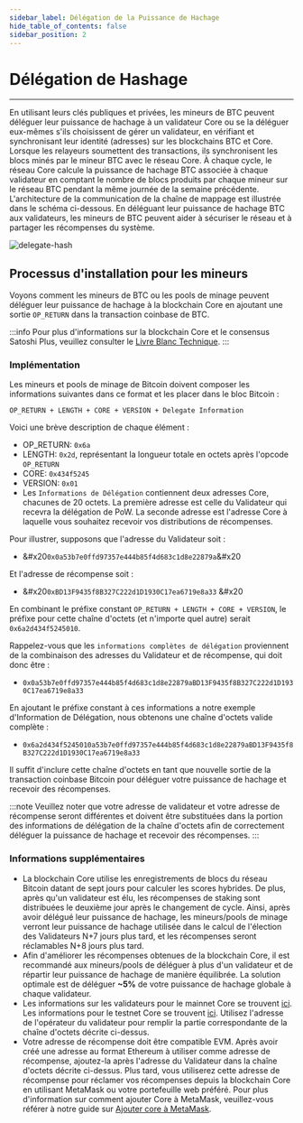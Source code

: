 ```yaml
---
sidebar_label: Délégation de la Puissance de Hachage
hide_table_of_contents: false
sidebar_position: 2
---
```


# Délégation de Hashage

---

En utilisant leurs clés publiques et privées, les mineurs de BTC peuvent déléguer leur puissance de hachage à un validateur Core ou se la déléguer eux-mêmes s'ils choisissent de gérer un validateur, en vérifiant et synchronisant leur identité (adresses) sur les blockchains BTC et Core. Lorsque les relayeurs soumettent des transactions, ils synchronisent les blocs minés par le mineur BTC avec le réseau Core. À chaque cycle, le réseau Core calcule la puissance de hachage BTC associée à chaque validateur en comptant le nombre de blocs produits par chaque mineur sur le réseau BTC pendant la même journée de la semaine précédente. L'architecture de la communication de la chaîne de mappage est illustrée dans le schéma ci-dessous. En déléguant leur puissance de hachage BTC aux validateurs, les mineurs de BTC peuvent aider à sécuriser le réseau et à partager les récompenses du système.

![delegate-hash](../../static/img/delegate/miner-power-relaying.png)

## Processus d'installation pour les mineurs

Voyons comment les mineurs de BTC ou les pools de minage peuvent déléguer leur puissance de hachage à la blockchain Core en ajoutant une sortie `OP_RETURN` dans la transaction coinbase de BTC.

:::info
Pour plus d'informations sur la blockchain Core et le consensus Satoshi Plus, veuillez consulter le [Livre Blanc Technique](https://whitepaper.coredao.org/).
:::

### Implémentation

Les mineurs et pools de minage de Bitcoin doivent composer les informations suivantes dans ce format et les placer dans le bloc Bitcoin :

`OP_RETURN + LENGTH + CORE + VERSION + Delegate Information`

Voici une brève description de chaque élément :

- OP\_RETURN: `0x6a`
- LENGTH: `0x2d`, représentant la longueur totale en octets après l'opcode `OP_RETURN`
- CORE: `0x434f5245`
- VERSION: `0x01`
- Les `Informations de Délégation` contiennent deux adresses Core, chacunes de 20 octets. La première adresse est celle du Validateur qui recevra la délégation de PoW. La seconde adresse est l'adresse Core à laquelle vous souhaitez recevoir vos distributions de récompenses.

Pour illustrer, supposons que l'adresse du Validateur soit :

- &#x20`0x0a53b7e0ffd97357e444b85f4d683c1d8e22879a`&#x20

Et l'adresse de récompense soit :

- &#x20`0xBD13F9435f8B327C222d1D1930C17ea6719e8a33` &#x20

En combinant le préfixe constant `OP_RETURN + LENGTH + CORE + VERSION`, le préfixe pour cette chaîne d'octets (et n'importe quel autre) serait `0x6a2d434f5245010`.

Rappelez-vous que les `informations complètes de délégation` proviennent de la combinaison des adresses du Validateur et de récompense, qui doit donc être :

- `0x0a53b7e0ffd97357e444b85f4d683c1d8e22879aBD13F9435f8B327C222d1D1930C17ea6719e8a33`

En ajoutant le préfixe constant à ces informations a notre exemple d'Information de Délégation, nous obtenons une chaîne d'octets valide complète :

- `0x6a2d434f5245010a53b7e0ffd97357e444b85f4d683c1d8e22879aBD13F9435f8B327C222d1D1930C17ea6719e8a33`

Il suffit d'inclure cette chaîne d'octets en tant que nouvelle sortie de la transaction coinbase Bitcoin pour déléguer votre puissance de hachage et recevoir des récompenses.

:::note
Veuillez noter que votre adresse de validateur et votre adresse de récompense seront différentes et doivent être substituées dans la portion des informations de délégation de la chaîne d'octets afin de correctement déléguer la puissance de hachage et recevoir des récompenses.
:::

### Informations supplémentaires

- La blockchain Core utilise les enregistrements de blocs du réseau Bitcoin datant de sept jours pour calculer les scores hybrides. De plus, après qu'un validateur est élu, les récompenses de staking sont distribuées le deuxième jour après le changement de cycle. Ainsi, après avoir délégué leur puissance de hachage, les mineurs/pools de minage verront leur puissance de hachage utilisée dans le calcul de l'élection des Validateurs N+7 jours plus tard, et les récompenses seront réclamables N+8 jours plus tard.
- Afin d'améliorer les récompenses obtenues de la blockchain Core, il est recommandé aux mineurs/pools de déléguer à plus d'un validateur et de répartir leur puissance de hachage de manière équilibrée. La solution optimale est de déléguer **\~5%** de votre puissance de hachage globale à chaque validateur.
- Les informations sur les validateurs pour le mainnet Core se trouvent [ici](https://stake.coredao.org/). Les informations pour le testnet Core se trouvent [ici](https://stake.test.btcs.network/). Utilisez l'adresse de l'opérateur du validateur pour remplir la partie correspondante de la chaîne d'octets décrite ci-dessus.
- Votre adresse de récompense doit être compatible EVM. Après avoir créé une adresse au format Ethereum à utiliser comme adresse de récompense, ajoutez-la après l'adresse du Validateur dans la chaîne d'octets décrite ci-dessus. Plus tard, vous utiliserez cette adresse de récompense pour réclamer vos récompenses depuis la blockchain Core en utilisant MetaMask ou votre portefeuille web préféré. Pour plus d'information sur comment ajouter Core à MetaMask, veuillez-vous référer à notre guide sur [Ajouter core à MetaMask](https://medium.com/@core\_dao/add-core-to-metamask-7b1dd90041ce).
